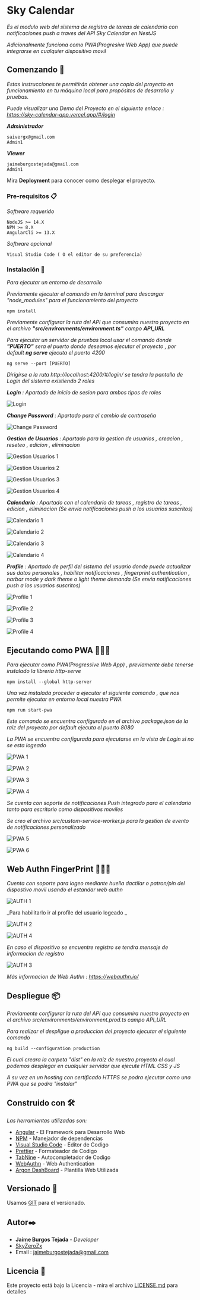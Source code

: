 # Sky Calendar

_Es el modulo web del sistema de registro de tareas de calendario con notificaciones push a traves del API Sky Calendar en NestJS_

_Adicionalmente funciona como PWA(Progresive Web App) que puede integrarse en cualquier dispositivo movil_

## Comenzando 🚀

_Estas instrucciones te permitirán obtener una copia del proyecto en funcionamiento en tu máquina local para propósitos de desarrollo y pruebas._

_Puede visualizar una Demo del Proyecto en el siguiente enlace : https://sky-calendar-app.vercel.app/#/login_

_**Administrador**_

```
saivergx@gmail.com
Admin1
```

_**Viewer**_

```
jaimeburgostejada@gmail.com
Admin1
```

Mira **Deployment** para conocer como desplegar el proyecto.

### Pre-requisitos 📋

_Software requerido_

```
NodeJS >= 14.X
NPM >= 8.X
AngularCli >= 13.X
```

_Software opcional_

```
Visual Studio Code ( O el editor de su preferencia)
```

### Instalación 🔧

_Para ejecutar un entorno de desarrollo_

_Previamente ejecutar el comando en la terminal para descargar "node_modules" para el funcionamiento del proyecto_

```
npm install
```

_Previamente configurar la ruta del API que consumira nuestro proyecto en el archivo **"src/environments/environment.ts"** campo **API_URL**_

_Para ejecutar un servidor de pruebas local usar el comando donde **"PUERTO"** sera el puerto donde deseamos ejecutar el proyecto , por default **ng serve** ejecuta el puerto 4200_

```
ng serve --port [PUERTO]
```

_Dirigirse a la ruta http://localhost:4200/#/login/ se tendra la pantalla de Login del sistema existiendo 2 roles_

_**Login** : Apartado de inicio de sesion para ambos tipos de roles_

![Login](/docs/layout/login.png)

_**Change Password** : Apartado para el cambio de contraseña_

![Change Password](/docs/layout/change-password.png)

_**Gestion de Usuarios** : Apartado para la gestion de usuarios , creacion , reseteo , edicion , eliminacion_

![Gestion Usuarios 1](/docs/layout/gestion_usuarios_1.png)

![Gestion Usuarios 2](/docs/layout/gestion_usuarios_2.png)

![Gestion Usuarios 3](/docs/layout/gestion_usuarios_3.png)

![Gestion Usuarios 4](/docs/layout/gestion_usuarios_4.png)

_**Calendario** : Apartado con el calendario de tareas , registro de tareas , edicion , eliminacion (Se envia notificaciones push a los usuarios suscritos)_

![Calendario 1](/docs/layout/calendario_1.png)

![Calendario 2](/docs/layout/calendario_2.png)

![Calendario 3](/docs/layout/calendario_3.png)

![Calendario 4](/docs/layout/calendario_4.png)


_**Profile** : Apartado de perfil del sistema del usuario donde puede actualizar sus datos personales , habilitar notificaciones , fingerprint authentication , narbar mode y dark theme o light theme demanda (Se envia notificaciones push a los usuarios suscritos)_


![Profile 1](/docs/layout/profile-1.png)

![Profile 2](/docs/layout/profile-2.png)

![Profile 3](/docs/layout/profile-3.png)

![Profile 4](/docs/layout/profile-4.png)



## Ejecutando como PWA 👨🏻‍💻

_Para ejecutar como PWA(Progressive Web App) , previamente debe tenerse instalado la libreria http-serve_

```
npm install --global http-server
```

_Una vez instalada proceder a ejecutar el siguiente comando , que nos permite ejecutar en entorno local nuestra PWA_

```
npm run start-pwa
```

_Este comando se encuentra configurado en el archivo *package.json de la raiz del proyecto por default ejecuta el puerto 8080*_

_La PWA se encuentra configurada para ejecutarse en la vista de Login si no se esta logeado_

![PWA 1](/docs/pwa/pwa_1.png)

![PWA 2](/docs/pwa/pwa_2.png)

![PWA 3](/docs/pwa/pwa_3.png)

![PWA 4](/docs/pwa/pwa_4.png)

_Se cuenta con soporte de notificaciones Push integrado para el calendario tanto para escritorio como dispositivos moviles_

_Se creo el archivo *src/custom-service-worker.js* para la gestion de evento de notificaciones personalizado_

![PWA 5](/docs/pwa/pwa_5.png)

![PWA 6](/docs/pwa/pwa_6.png)

## Web Authn FingerPrint 👨🏻‍💻

_Cuenta con soporte para logeo mediante huella dactilar o patron/pin del dispostivo movil usando el estandar web authn_

![AUTH 1](/docs/web-authn/web-authn_1.jpg)

_Para habilitarlo ir al profile del usuario logeado _

![AUTH 2](/docs/web-authn/web-authn_2.jpg)

![AUTH 4](/docs/web-authn/web-authn_4.jpg)

_En caso el dispositivo se encuentre registro se tendra mensaje de informacion de registro_

![AUTH 3](/docs/web-authn/web-authn_3.jpg)

_Más informacion de Web Authn : https://webauthn.io/_

## Despliegue 📦

_Previamente configurar la ruta del API que consumira nuestro proyecto en el archivo src/environments/environment.prod.ts campo API_URL_

_Para realizar el despligue a produccion del proyecto ejecutar el siguiente comando_

```
ng build --configuration production
```

_El cual creara la carpeta "dist" en la raiz de nuestro proyecto el cual podemos desplegar en cualquier servidor que ejecute HTML CSS y JS_

_A su vez en un hosting con certificado HTTPS se podra ejecutar como una PWA que se podra "instalar"_

## Construido con 🛠️

_Las herramientas utilizadas son:_

- [Angular](https://angular.io/docs) - El Framework para Desarrollo Web
- [NPM](https://www.npmjs.com/) - Manejador de dependencias
- [Visual Studio Code](https://code.visualstudio.com/) - Editor de Codigo
- [Prettier](https://prettier.io/) - Formateador de Codigo
- [TabNine](https://www.tabnine.com/) - Autocompletador de Codigo
- [WebAuthn](https://webauthn.io/) - Web Authentication
- [Argon DashBoard](https://demos.creative-tim.com/argon-dashboard-angular/#/documentation/tutorial) - Plantilla Web Utilizada

## Versionado 📌

Usamos [GIT](https://git-scm.com/) para el versionado.

## Autor✒️

- **Jaime Burgos Tejada** - _Developer_ 
- [SkyZeroZx](https://github.com/SkyZeroZx)
- Email : jaimeburgostejada@gmail.com

## Licencia 📄

Este proyecto está bajo la Licencia - mira el archivo [LICENSE.md](LICENSE.md) para detalles
